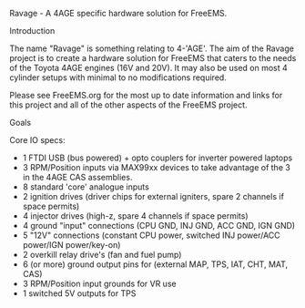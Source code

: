 Ravage - A 4AGE specific hardware solution for FreeEMS.

Introduction

The name "Ravage" is something relating to 4-'AGE'. The aim of the Ravage project
is to create a hardware solution for FreeEMS that caters to the needs of the Toyota
4AGE engines (16V and 20V). It may also be used on most 4 cylinder setups with minimal
to no modifications required. 

Please see FreeEMS.org for the most up to date information and links for this project 
and all of the other aspects of the FreeEMS project.

Goals

Core IO specs:

* 1 FTDI USB (bus powered) + opto couplers for inverter powered laptops 
* 3 RPM/Position inputs via MAX99xx devices to take advantage of the 3 in the 4AGE CAS assemblies.
* 8 standard 'core' analogue inputs 
* 2 ignition drives (driver chips for external igniters, spare 2 channels if space permits)
* 4 injector drives (high-z, spare 4 channels if space permits)
* 4 ground "input" connections (CPU GND, INJ GND, ACC GND, IGN GND)
* 5 "12V" connections (constant CPU power, switched INJ power/ACC power/IGN power/key-on)
* 2 overkill relay drive's (fan and fuel pump)
* 6 (or more) ground output pins for (external MAP, TPS, IAT, CHT, MAT, CAS)
* 3 RPM/Position input grounds for VR use
* 1 switched 5V outputs for TPS
